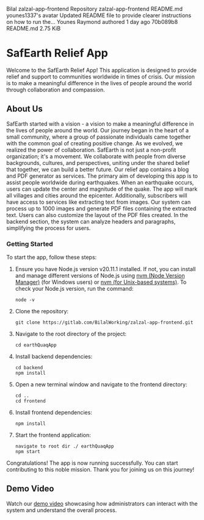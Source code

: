 Bilal
zalzal-app-frontend
Repository
zalzal-app-frontend
README.md
younes1337's avatar
Updated README file to provide clearer instructions on how to run the...
Younes Raymond authored 1 day ago
70b089b8
README.md
2.75 KiB
# SafEarth Relief App
Welcome to the SafEarth Relief App! This application is designed to provide relief and support to communities worldwide in times of crisis. Our mission is to make a meaningful difference in the lives of people around the world through collaboration and compassion.
## About Us
SafEarth started with a vision - a vision to make a meaningful difference in the lives of people around the world. Our journey began in the heart of a small community, where a group of passionate individuals came together with the common goal of creating positive change. As we evolved, we realized the power of collaboration. SafEarth is not just a non-profit organization; it's a movement. We collaborate with people from diverse backgrounds, cultures, and perspectives, uniting under the shared belief that together, we can build a better future.
Our relief app contains a blog and PDF generator as services. The primary aim of developing this app is to assist people worldwide during earthquakes. When an earthquake occurs, users can update the center and magnitude of the quake. The app will mark all villages and cities around the epicenter.
Additionally, subscribers will have access to services like extracting text from images. Our system can process up to 1000 images and generate PDF files containing the extracted text. Users can also customize the layout of the PDF files created. In the backend section, the system can analyze headers and paragraphs, simplifying the process for users.
### Getting Started
To start the app, follow these steps:
1. Ensure you have Node.js version v20.11.1 installed. If not, you can install and manage different versions of Node.js using [nvm (Node Version Manager)](https://github.com/coreybutler/nvm-windows/releases) (for Windows users) or [nvm (for Unix-based systems)](https://github.com/nvm-sh/nvm). To check your Node.js version, run the command:
   ```
   node -v
   ```
2. Clone the repository:
   ```
   git clone https://gitlab.com/BilalWorking/zalzal-app-frontend.git
   ```
3. Navigate to the root directory of the project:
   ```
   cd earthQuaqApp
   ```
4. Install backend dependencies:
   ```
   cd backend
   npm install
   ```
6. Open a new terminal window and navigate to the frontend directory:
   ```
   cd ..
   cd frontend
   ```
7. Install frontend dependencies:
   ```
   npm install
   ```
8. Start the frontend application:
   ```
   navigate to root dir ./ earthQuaqApp
   npm start
   ```
Congratulations! The app is now running successfully. You can start contributing to this noble mission. Thank you for joining us on this journey!
## Demo Video
Watch our [demo video](https://youtu.be/k807KuWPJtg?si=Ydf_r-2ECWB5bh9y) showcasing how administrators can interact with the system and understand the overall process.
```
